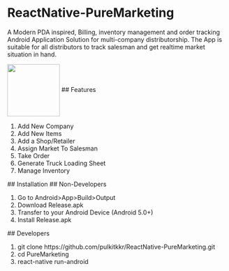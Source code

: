 # ReactNative-PureMarketing
A Modern PDA inspired, Billing, inventory management and order tracking Android Application Solution for multi-company distributorship. The App is suitable for all distributors to track salesman and get realtime market situation in hand.

  <img align='center' src='https://user-images.githubusercontent.com/5182674/33246079-846c117e-d336-11e7-8897-90630fa1bf34.png' width=120 />
## Features
<ol>
  <li>Add New Company</li>
  <li>Add New Items</li>
  <li>Add a Shop/Retailer</li>
  <li>Assign Market To Salesman</li>
  <li>Take Order</li>
  <li>Generate Truck Loading Sheet</li>
  <li>Manage Inventory</li>
</ol>
## Installation 
## Non-Developers
<ol>
  <li>Go to Android>App>Build>Output</li>
  <li>Download Release.apk</li>
  <li>Transfer to your Android Device (Android 5.0+)</li>
  <li>Install Release.apk</li>
</ol>
## Developers
<ol>
  <li>git clone https://github.com/pulkitkkr/ReactNative-PureMarketing.git</li>
  <li>cd PureMarketing</li>
  <li>react-native run-android</li>
</ol>

